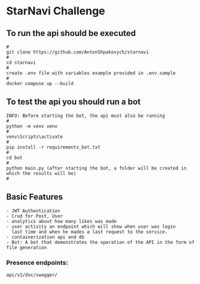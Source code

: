 # StarNavi Challenge




## To run the api should be executed
```shell
#
git clone https://github.com/AntonShpakovych/starnavi
#
cd starnavi
#
create .env file with variables example provided in .env.sample
#
docker compose up --build
```
## To test the api you should run a bot
```shell
INFO: Before starting the bot, the api must also be running
#
python -m venv venv
#
venv\Scripts\activate
#
pip install -r requirements_bot.txt
#
cd bot
#
python main.py (after starting the bot, a folder will be created in which the results will be)
#
```
## Basic Features
    - JWT Authentication
    - Crud for Post, User
    - analytics about how many likes was made
    - user activity an endpoint which will show when user was login
      last time and when he mades a last request to the service.
    - containerization api and db
    - Bot: A bot that demonstrates the operation of the API in the form of file generation


### Presence endpoints:
    api/v1/doc/swagger/